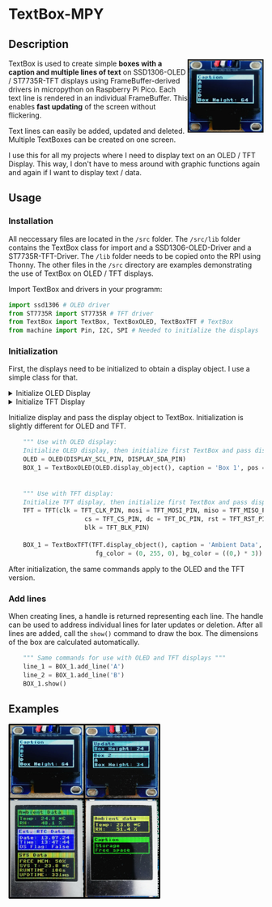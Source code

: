 # TextBox-MPY

## Description
<img align="right"  src="doc/OLED.jpg" width="150" height="auto" />

TextBox is used to create simple **boxes with a caption and multiple lines of text** on SSD1306-OLED / ST7735R-TFT displays using FrameBuffer-derived drivers in micropython on Raspberry Pi Pico.
Each text line is rendered in an individual FrameBuffer. 
This enables **fast updating** of the screen without flickering.

Text lines can easily be added, updated and deleted. 
Multiple TextBoxes can be created on one screen.

I use this for all my projects where I need to display text on an OLED / TFT Display.
This way, I don't have to mess around with graphic functions again and again if I want to display text / data.

## Usage

### Installation

All neccessary files are located in the `/src` folder.
The `/src/lib` folder contains the TextBox class for import and a SSD1306-OLED-Driver and a ST7735R-TFT-Driver.
The `/lib` folder needs to be copied onto the RPI using Thonny. 
The other files in the `/src` directory are examples demonstrating the use of TextBox on OLED / TFT displays.

Import TextBox and drivers in your programm:
```python
import ssd1306 # OLED driver
from ST7735R import ST7735R # TFT driver
from TextBox import TextBox, TextBoxOLED, TextBoxTFT # TextBox
from machine import Pin, I2C, SPI # Needed to initialize the displays
```

### Initialization

First, the displays need to be initialized to obtain a display object.
I use a simple class for that.

<details>
<summary>Initialize OLED Display</summary>

```python
"""OLED Display
VCC --> VBUS Pin 36 (3.3V)
GND --> Pin Nr. 3"""
DISPLAY_SDA_PIN = const(26)
DISPLAY_SCL_PIN = const(27)
DISPLAY_I2C_INSTANCE = const(1)

class OLED:
    def __init__(self, scl_pin, sda_pin):
        self.scl_pin = scl_pin
        self.sda_pin = sda_pin
        
        self.width  = 128
        self.height = 64
        
        # Make sure to use the correct I2C instance (0 or 1)
        # according to pin map
        self.i2c = I2C(DISPLAY_I2C_INSTANCE,scl=Pin(self.scl_pin),
                       sda=Pin(self.sda_pin), freq = 2000000)
        
        self.display = ssd1306.SSD1306_I2C(self.width, self.height, self.i2c)
        self.clear()

    # Returns display object. 
    def display_object(self):
        return self.display
    
    def clear(self):
        self.display.fill(0)
        self.display.show()
```

</details>


<details>
<summary>Initialize TFT Display</summary>

```python
"""TFT Display
VCC --> VBUS Pin 36 (3.3V)
GND --> Pin Nr. 3"""
TFT_MISO_PIN = None # --> not needed
TFT_CLK_PIN = const(2)  # --> SCK
TFT_MOSI_PIN = const(3) # --> SDA
TFT_RST_PIN = const(4) # --> RES
TFT_DC_PIN = const(5) # --> DC
TFT_CS_PIN = const(6) # --> CS
TFT_BLK_PIN = const(7) # --> Backlight

class TFT():
    def __init__(self, clk, mosi, miso, cs, dc, rst, blk):
        self.width = 128
        self.height = 160
        
        self.dc = Pin(dc, Pin.OUT, Pin.PULL_DOWN)
        self.cs = Pin(cs, Pin.OUT, Pin.PULL_DOWN)
        self.rst = Pin(rst, Pin.OUT, Pin.PULL_DOWN)
        
        self.blk = Pin(blk, Pin.OUT, Pin.PULL_UP)
        
        # Turn on backlight.
        # Brightness may be controlled by PWM.
        self.blk(1)
        
        self.spi = SPI(0, baudrate = 15625000, polarity = 0, phase = 0, sck = Pin(clk),
                   mosi = Pin(mosi), miso = miso)
    
        self.display = ST7735R(self.spi, self.cs, self.dc, self.rst,
                   height = self.height, width = self.width)
        
    # Returns display object.    
    def display_object(self):
        return self.display
    
    def clear(self):
        self.display.fill(0)
        self.display.show()
```

</details>

Initialize display and pass the display object to TextBox.
Initialization is slightly different for OLED and TFT.


```python
    """ Use with OLED display:
    Initialize OLED display, then initialize first TextBox and pass display handle. """
    OLED = OLED(DISPLAY_SCL_PIN, DISPLAY_SDA_PIN)
    BOX_1 = TextBoxOLED(OLED.display_object(), caption = 'Box 1', pos = 0)


    """ Use with TFT display:
    Initialize TFT display, then initialize first TextBox and pass display handle. """
    TFT = TFT(clk = TFT_CLK_PIN, mosi = TFT_MOSI_PIN, miso = TFT_MISO_PIN,
                     cs = TFT_CS_PIN, dc = TFT_DC_PIN, rst = TFT_RST_PIN,
                     blk = TFT_BLK_PIN)

    BOX_1 = TextBoxTFT(TFT.display_object(), caption = 'Ambient Data', pos = 5,
                        fg_color = (0, 255, 0), bg_color = ((0,) * 3))
```

After initialization, the same commands apply to the OLED and the TFT version.


### Add lines

When creating lines, a handle is returned representing each line.
The handle can be used to address individual lines for later updates or deletion.
After all lines are added, call the `show()` command to draw the box.
The dimensions of the box are calculated automatically.

```python
    """ Same commands for use with OLED and TFT displays """
    line_1 = BOX_1.add_line('A')
    line_2 = BOX_1.add_line('B')
    BOX_1.show()
```



## Examples

<img align="left"  src="doc/TFT_OLED_Overview.jpg" width="300" height="auto" />
